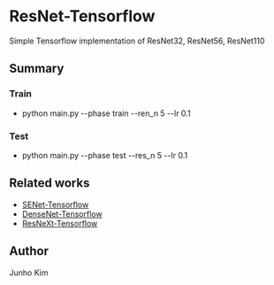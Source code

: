 # ResNet-Tensorflow
Simple Tensorflow implementation of ResNet32, ResNet56, ResNet110

## Summary
### Train
* python main.py --phase train --ren_n 5 --lr 0.1

### Test
* python main.py --phase test --res_n 5 --lr 0.1

## Related works
* [SENet-Tensorflow](https://github.com/taki0112/SENet-Tensorflow)
* [DenseNet-Tensorflow](https://github.com/taki0112/Densenet-Tensorflow)
* [ResNeXt-Tensorflow](https://github.com/taki0112/ResNeXt-Tensorflow)

## Author
Junho Kim
